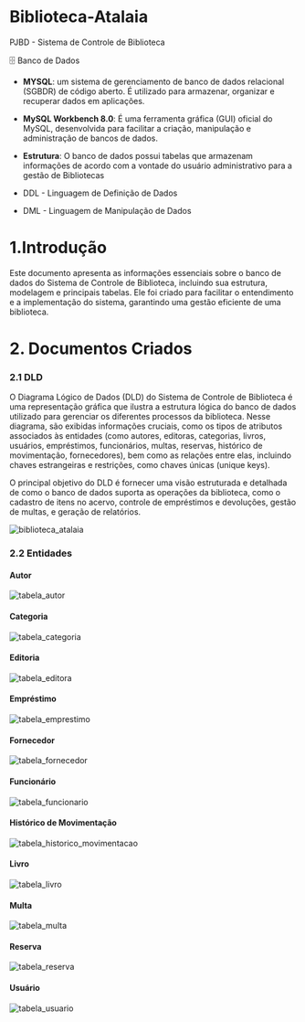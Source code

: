 # Biblioteca-Atalaia
PJBD - Sistema de Controle de Biblioteca

🗄️ Banco de Dados
- **MYSQL**: um sistema de gerenciamento de banco de dados relacional (SGBDR) de código aberto. É utilizado para armazenar, organizar e recuperar dados em aplicações.
- **MySQL Workbench 8.0**: É uma ferramenta gráfica (GUI) oficial do MySQL, desenvolvida para facilitar a criação, manipulação e administração de bancos de dados.
- **Estrutura**: O banco de dados possui tabelas que armazenam informações de acordo com a vontade do usuário administrativo para a gestão de Bibliotecas

- DDL - Linguagem de Definição de Dados
- DML - Linguagem de Manipulação de Dados

# 1.Introdução

Este documento apresenta as informações essenciais sobre o banco de dados do Sistema de Controle de Biblioteca, incluindo sua estrutura, modelagem e principais tabelas. Ele foi criado para facilitar o entendimento e a implementação do sistema, garantindo uma gestão eficiente de uma biblioteca.


# 2. Documentos Criados

<h3>2.1 DLD</h3>

O Diagrama Lógico de Dados (DLD) do Sistema de Controle de Biblioteca é uma representação gráfica que ilustra a estrutura lógica do banco de dados utilizado para gerenciar os diferentes processos da biblioteca. Nesse diagrama, são exibidas informações cruciais, como os tipos de atributos associados às entidades (como autores, editoras, categorias, livros, usuários, empréstimos, funcionários, multas, reservas, histórico de movimentação, fornecedores), bem como as relações entre elas, incluindo chaves estrangeiras e restrições, como chaves únicas (unique keys).

O principal objetivo do DLD é fornecer uma visão estruturada e detalhada de como o banco de dados suporta as operações da biblioteca, como o cadastro de itens no acervo, controle de empréstimos e devoluções, gestão de multas, e geração de relatórios.


![biblioteca_atalaia](https://github.com/user-attachments/assets/ce824463-3193-4e48-a0f6-43ecbd737d16)

<h3>2.2 Entidades</h3>

<h4>Autor</h4>

![tabela_autor](https://github.com/user-attachments/assets/ce803e8c-3a2b-4bea-91d2-90a1d240e694)

<h4>Categoria</h4>

![tabela_categoria](https://github.com/user-attachments/assets/168b7c18-edd8-4f93-9e1f-4c9826393f7c)

<h4>Editoria</h4>

![tabela_editora](https://github.com/user-attachments/assets/6fb00b00-b232-4cf2-af55-5eaa069f8fde)

<h4>Empréstimo</h4>

![tabela_emprestimo](https://github.com/user-attachments/assets/f0d97674-f864-4fb9-ba0d-07df7886f352)

<h4>Fornecedor</h4>

![tabela_fornecedor](https://github.com/user-attachments/assets/617a8f98-f9be-4c42-9e8f-3f3599d361a5)

<h4>Funcionário</h4>

![tabela_funcionario](https://github.com/user-attachments/assets/22d1572e-b6e3-4fe3-a9e6-90454f86f3bb)

<h4>Histórico de Movimentação</h4>

![tabela_historico_movimentacao](https://github.com/user-attachments/assets/fe9c64ac-f211-4d46-b4f6-ffeec67e7f66)

<h4>Livro</h4>

![tabela_livro](https://github.com/user-attachments/assets/9f8fda89-3d7d-4127-9e09-a25e219cd998)

<h4>Multa</h4>

![tabela_multa](https://github.com/user-attachments/assets/91a4b7d4-36ae-4160-8103-e1710b76835f)

<h4>Reserva</h4>

![tabela_reserva](https://github.com/user-attachments/assets/4ca4d3ba-ca42-4e9d-ba8a-91e5fa12a8a4)

<h4>Usuário</h4>

![tabela_usuario](https://github.com/user-attachments/assets/ca357c6e-1af4-45bc-9890-ac15875a5a77)

